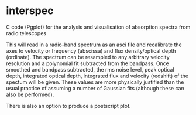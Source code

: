 # interspec
C code (Pgplot) for the analysis and visualisation of absorption spectra from radio telescopes

This will read in a radio-band spectrum as an asci file and recalibrate the axes to velocity or frequency (abscissa) and flux density/optical depth (ordinate). The spectrum can be resampled to any arbitrary velocity resolution and a polynomial fit subtracted from the bandpass. Once smoothed and bandpass subtracted, the rms noise level, peak optical depth, integrated optical depth, integrated flux and velocity (redshift) of the spectum will be given. These values are more physically justified than the usual practice of assuming a number of Gaussian fits (although these can also be performed).

There is also an option to produce a postscript plot.
